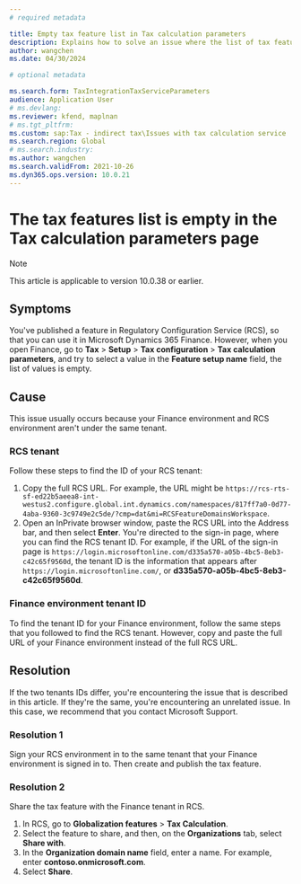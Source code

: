 ```yaml
---
# required metadata

title: Empty tax feature list in Tax calculation parameters
description: Explains how to solve an issue where the list of tax features on the Tax calculation parameters page is empty.
author: wangchen
ms.date: 04/30/2024

# optional metadata

ms.search.form: TaxIntegrationTaxServiceParameters
audience: Application User
# ms.devlang: 
ms.reviewer: kfend, maplnan
# ms.tgt_pltfrm: 
ms.custom: sap:Tax - indirect tax\Issues with tax calculation service
ms.search.region: Global
# ms.search.industry: 
ms.author: wangchen
ms.search.validFrom: 2021-10-26
ms.dyn365.ops.version: 10.0.21
---
```

# The tax features list is empty in the Tax calculation parameters page

> [!NOTE]
> This article is applicable to version 10.0.38 or earlier.

## Symptoms

You've published a feature in Regulatory Configuration Service (RCS), so that you can use it in Microsoft Dynamics 365 Finance. However, when you open Finance, go to **Tax** \> **Setup** \> **Tax configuration** \> **Tax calculation parameters**, and try to select a value in the **Feature setup name** field, the list of values is empty.

## Cause

This issue usually occurs because your Finance environment and RCS environment aren't under the same tenant.

### RCS tenant

Follow these steps to find the ID of your RCS tenant:

1. Copy the full RCS URL. For example, the URL might be `https://rcs-rts-sf-ed22b5aeea8-int-westus2.configure.global.int.dynamics.com/namespaces/817ff7a0-0d77-4aba-9360-3c9749e2c5de/?cmp=dat&mi=RCSFeatureDomainsWorkspace`.
2. Open an InPrivate browser window, paste the RCS URL into the Address bar, and then select **Enter**. You're directed to the sign-in page, where you can find the RCS tenant ID. For example, if the URL of the sign-in page is `https://login.microsoftonline.com/d335a570-a05b-4bc5-8eb3-c42c65f9560d`, the tenant ID is the information that appears after `https://login.microsoftonline.com/`, or **d335a570-a05b-4bc5-8eb3-c42c65f9560d**.

### Finance environment tenant ID

To find the tenant ID for your Finance environment, follow the same steps that you followed to find the RCS tenant. However, copy and paste the full URL of your Finance environment instead of the full RCS URL.

## Resolution

If the two tenants IDs differ, you're encountering the issue that is described in this article. If they're the same, you're encountering an unrelated issue. In this case, we recommend that you contact Microsoft Support.

### Resolution 1

Sign your RCS environment in to the same tenant that your Finance environment is signed in to. Then create and publish the tax feature.

### Resolution 2

Share the tax feature with the Finance tenant in RCS.

1. In RCS, go to **Globalization features** \> **Tax Calculation**.
2. Select the feature to share, and then, on the **Organizations** tab, select **Share with**.
3. In the **Organization domain name** field, enter a name. For example, enter **contoso.onmicrosoft.com**.
4. Select **Share**.
